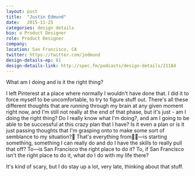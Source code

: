 ```yaml
---
layout: post
title:  "Justin Edmund"
date:   2015-11-25
categories: design details
bio: a Product Designer
role: Product Designer
company:
location: San Francisco, CA
twitter: https://twitter.com/jedmund
design-details-ep: 81
design-details-link: http://spec.fm/podcasts/design-details/21184
---
```


What am I doing and is it the right thing?

I left Pinterest at a place where normally I wouldn't have done that. I did it to force myself to be uncomfortable, to try to figure stuff out. There's all these different thoughts that are running through my brain at any given moment right now, and I'm still not really at the end of that phase, but it's just - am I doing the right thing? Do I really know what I'm doing?, and am I going to be able to be successful at this crazy plan that I have? Is it even a plan or is it just passing thoughts that I'm grasping onto to make some sort of semblance to my situation? That's everything from—is starting something, something I can really do and do I have the skills to really pull that off? To—is San Francisco the right place to do it? To, if San Francisco isn't the right place to do it, what do I do with my life there?

It's kind of scary, but I do stay up a lot, very late, thinking about that stuff.
